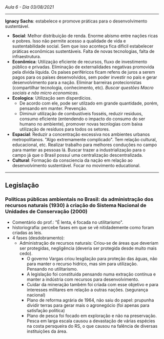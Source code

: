 _Aula 6 - Dia 03/08/2021_

---

**Ignacy Sachs**: estabelece e promove práticas para o desenvolvimento sustentável.
  - **Social**: Melhor distribuição de renda. Enorme abismo entre nações ricas e pobres. Isso não permite acesso a qualidade de vida e sustentabilidade social. Sem que isso aconteça fica díficil estabelecer práticas econômicas sustentáveis. Falta de novas tecnologias, falta de infraestrutura.
  - **Econômica**: Utilização eficiente de recursos, fluxo de investimento público e privadas. Eliminação de externalidades negativas promovida pela dívida líquida. Os países periféricos ficam refens de juros a serem pagos para os países desenvolvidos, sem poder investir no país e gerar desenvolvimento para a nação. Eliminar barreiras protecionistas (compartilhar tecnologia, conhecimento, etc). *Buscar questões Macro sociais e não micro economicas*.
  - **Ecologica**: Utilização sem disperdícios.
    - De acordo com ele, pode ser utilzado em grande quantidade, porém, pensando em manter. Prevenção.
    - Diminuir utilização de combustíveis fosséis, reduzir residuos, consumo eficiente (entendendo o impacto do consumo do ser humano no ambiente), promover novas tecnlogias com baixa utilização de resíduos para todos os setores.
  - **Espacial**: Reduzir a concentração excessiva nos ambientes urbanos metropolitanos. "Algo extremamente complicado". Tem relação cultural, educacional, etc. Realizar trabalho para melhores conduções no campo para manter as pessoas lá. Buscar trazer a industrialização para o campo já que o Brasil possuí uma centralização descentralizada.
  - **Cultural**: Formação da consciencia da nação em relação ao desenvolvimento sustentável. Focar no movimento educational.

---

## Legislação
### Políticas públicas ambientais no Brasil: da administração dos recursos naturais (1930) à criação do Sistema Nacional de Unidades de Conservação (2000)

- Comentário do prof.: "É lenta, é focada no utilitarismo". 
- historiografia: percebe fases em que se vê nitidademente como foram criadas as leis.
- 4 fases (desdobramento):
  - Administração de recursos naturais: Criou-se de áreas que deveriam ser protegidas, negligência (deveria ser protegida desde muito mais cedo). 
    - O governo Vargas criou lesgilação para proteção das águas, não para manter o recurso hidrico, mas sim para utilização. Pensando no utilitarismo.
    - A legislação foi constituida pensando numa extração contínua e manter a indústria com recursos para desenvolvimento.
    - Cuidar da mineração também foi criada com esse objetivo e para interesses militares em relação a outras nações. (segurança nacional)
    - Plano de reforma agrária de 1964, não saiu do papel: prupunha dividir terras para gerar mais o agronegócio (foi apenas para satisfação política)
    - Plano de pesca foi focado em exploração e não na preservação. Pesca em larga escala causou a devastação de várias espécies na costa persqueira do RS, o que causou na falência de diversas instituições da área.